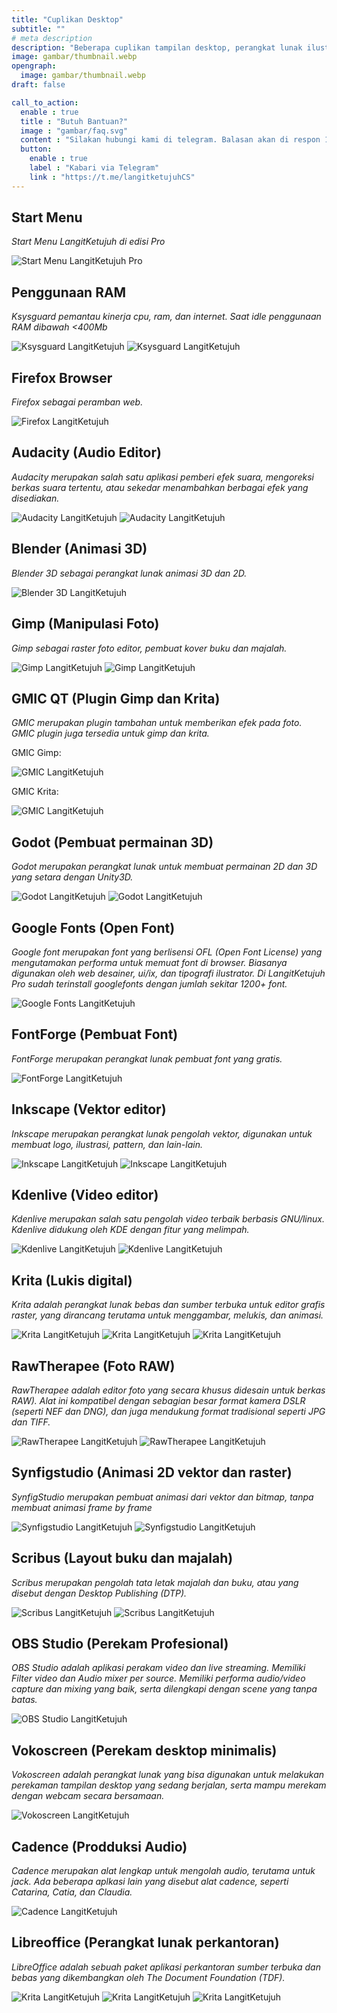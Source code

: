 ```yaml
---
title: "Cuplikan Desktop"
subtitle: ""
# meta description
description: "Beberapa cuplikan tampilan desktop, perangkat lunak ilustrasi, animasi, perkantoran, browser, pemutar audio/video dan lain-lain."
image: gambar/thumbnail.webp
opengraph:
  image: gambar/thumbnail.webp
draft: false

call_to_action:
  enable : true
  title : "Butuh Bantuan?"
  image : "gambar/faq.svg"
  content : "Silakan hubungi kami di telegram. Balasan akan di respon 1x3 jam."
  button:
    enable : true
    label : "Kabari via Telegram"
    link : "https://t.me/langitketujuhCS"
---
```


## Start Menu

_Start Menu LangitKetujuh di edisi Pro_

![Start Menu LangitKetujuh Pro](/capture/menu-langitketujuh-id.webp)

## Penggunaan RAM

_Ksysguard pemantau kinerja cpu, ram, dan internet. Saat idle penggunaan RAM dibawah <400Mb_

![Ksysguard LangitKetujuh](/capture/ksysguard-langitketujuh-id-1.webp)
![Ksysguard LangitKetujuh](/capture/ksysguard-langitketujuh-id-2.webp)

## Firefox Browser

_Firefox sebagai peramban web._

![Firefox LangitKetujuh](/capture/firefox-langitketujuh-id.webp)

## Audacity (Audio Editor)

_Audacity merupakan salah satu aplikasi pemberi efek suara, mengoreksi berkas suara tertentu, atau sekedar menambahkan berbagai efek yang disediakan._

![Audacity LangitKetujuh](/capture/audacity-langitketujuh-1.webp)
![Audacity LangitKetujuh](/capture/audacity-langitketujuh-2.webp)

## Blender (Animasi 3D)

_Blender 3D sebagai perangkat lunak animasi 3D dan 2D._

![Blender 3D LangitKetujuh](/capture/blender-3d-langitketujuh-id.webp)

## Gimp (Manipulasi Foto)

_Gimp sebagai raster foto editor, pembuat kover buku dan majalah._

![Gimp LangitKetujuh](/capture/gimp-langitketujuh-id-1.webp)
![Gimp LangitKetujuh](/capture/gimp-langitketujuh-id-2.webp)

## GMIC QT (Plugin Gimp dan Krita)

_GMIC merupakan plugin tambahan untuk memberikan efek pada foto. GMIC plugin juga tersedia untuk gimp dan krita._

GMIC Gimp:

![GMIC LangitKetujuh](/capture/gmic-gimp-langitketujuh-id.webp)

GMIC Krita:

![GMIC LangitKetujuh](/capture/gmic-krita-langitketujuh-id.webp)

## Godot (Pembuat permainan 3D)

_Godot merupakan perangkat lunak untuk membuat permainan 2D dan 3D yang setara dengan Unity3D._

![Godot LangitKetujuh](/capture/godot-langitketujuh-id-1.webp)
![Godot LangitKetujuh](/capture/godot-langitketujuh-id-2.webp)

## Google Fonts (Open Font)

_Google font merupakan font yang berlisensi OFL (Open Font License) yang mengutamakan performa untuk memuat font di browser. Biasanya digunakan oleh web desainer, ui/ix, dan tipografi ilustrator. Di LangitKetujuh Pro sudah terinstall googlefonts dengan jumlah sekitar 1200+ font._

![Google Fonts LangitKetujuh](/capture/google-fonts-langitketujuh-id.webp)

## FontForge (Pembuat Font)

_FontForge merupakan perangkat lunak pembuat font yang gratis._

![FontForge LangitKetujuh](/capture/fontforge-langitketujuh-id.webp)

## Inkscape (Vektor editor)

_Inkscape merupakan perangkat lunak pengolah vektor, digunakan untuk membuat logo, ilustrasi, pattern, dan lain-lain._

![Inkscape LangitKetujuh](/capture/inkscape-langitketujuh-id-1.webp)
![Inkscape LangitKetujuh](/capture/inkscape-langitketujuh-id-2.webp)

## Kdenlive (Video editor)

_Kdenlive merupakan salah satu pengolah video terbaik berbasis GNU/linux. Kdenlive didukung oleh KDE dengan fitur yang melimpah._

![Kdenlive LangitKetujuh](/capture/kdenlive-langitketujuh-id-1.webp)
![Kdenlive LangitKetujuh](/capture/kdenlive-langitketujuh-id-2.webp)

## Krita (Lukis digital)

_Krita adalah perangkat lunak bebas dan sumber terbuka untuk editor grafis raster, yang dirancang terutama untuk menggambar, melukis, dan animasi._

![Krita LangitKetujuh](/capture/krita-langitketujuh-id-1.webp)
![Krita LangitKetujuh](/capture/krita-langitketujuh-id-2.webp)
![Krita LangitKetujuh](/capture/krita-langitketujuh-id-3.webp)

## RawTherapee (Foto RAW)

_RawTherapee adalah editor foto yang secara khusus didesain untuk berkas RAW). Alat ini kompatibel dengan sebagian besar format kamera DSLR (seperti NEF dan DNG), dan juga mendukung format tradisional seperti JPG dan TIFF._

![RawTherapee LangitKetujuh](/capture/rawtherapee-langitketujuh-id-1.webp)
![RawTherapee LangitKetujuh](/capture/rawtherapee-langitketujuh-id-2.webp)

## Synfigstudio (Animasi 2D vektor dan raster)

_SynfigStudio merupakan pembuat animasi dari vektor dan bitmap, tanpa membuat animasi frame by frame_

![Synfigstudio LangitKetujuh](/capture/synfigstudio-langitketujuh-id-1.webp)
![Synfigstudio LangitKetujuh](/capture/synfigstudio-langitketujuh-id-2.webp)

## Scribus (Layout buku dan majalah)

_Scribus merupakan pengolah tata letak majalah dan buku, atau yang disebut dengan Desktop Publishing (DTP)._

![Scribus LangitKetujuh](/capture/scribus-langitketujuh-id-1.webp)
![Scribus LangitKetujuh](/capture/scribus-langitketujuh-id-2.webp)

## OBS Studio (Perekam Profesional)

_OBS Studio adalah aplikasi perakam video dan live streaming. Memiliki Filter video dan Audio mixer per source. Memiliki performa audio/video capture dan mixing yang baik, serta dilengkapi dengan scene yang tanpa batas._

![OBS Studio LangitKetujuh](/capture/obs-recorder-langitketujuh-id.webp)

## Vokoscreen (Perekam desktop minimalis)

_Vokoscreen adalah perangkat lunak yang bisa digunakan untuk melakukan perekaman tampilan desktop yang sedang berjalan, serta mampu merekam dengan webcam secara bersamaan._

![Vokoscreen LangitKetujuh](/capture/vokoscreen-langitketujuh-id.webp)

## Cadence (Prodduksi Audio)

_Cadence merupakan alat lengkap untuk mengolah audio, terutama untuk jack. Ada beberapa aplkasi lain yang disebut alat cadence, seperti Catarina, Catia, dan Claudia._

![Cadence LangitKetujuh](/capture/cadence-langitketujuh-id.webp)

## Libreoffice (Perangkat lunak perkantoran)

_LibreOffice adalah sebuah paket aplikasi perkantoran sumber terbuka dan bebas yang dikembangkan oleh The Document Foundation (TDF)._

![Krita LangitKetujuh](/capture/libreoffice-langitketujuh-id-1.webp)
![Krita LangitKetujuh](/capture/libreoffice-langitketujuh-id-2.webp)
![Krita LangitKetujuh](/capture/libreoffice-langitketujuh-id-3.webp)

